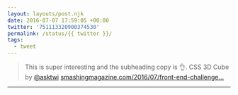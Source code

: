 ```yaml
---
layout: layouts/post.njk
date: 2016-07-07 17:59:05 +00:00
twitter: '751113320900374530'
permalink: /status/{{ twitter }}/
tags: 
  - tweet
---
```


> This is super interesting and the subheading copy is 👌. CSS 3D Cube by [@asktwi](https://twitter.com/asktwi) [smashingmagazine.com/2016/07/front-end-challenge…](https://www.smashingmagazine.com/2016/07/front-end-challenge-accepted-css-3d-cube/)

---
